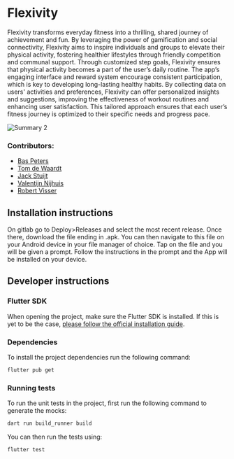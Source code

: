 # Flexivity

Flexivity transforms everyday fitness into a thrilling, shared journey of achievement and fun. By leveraging the power of gamification and social connectivity, Flexivity aims to inspire individuals and groups to elevate their physical activity, fostering healthier lifestyles through friendly competition and communal support.
Through customized step goals, Flexivity ensures that physical activity becomes a part of the user’s daily routine. The app’s engaging interface and reward system encourage consistent participation, which is key to developing long-lasting healthy habits.
By collecting data on users' activities and preferences, Flexivity can offer personalized insights and suggestions, improving the effectiveness of workout routines and enhancing user satisfaction. This tailored approach ensures that each user’s fitness journey is optimized to their specific needs and progress pace.

![Summary 2](https://github.com/BasPater/flexivity/assets/144136215/0c9f8713-02e3-49bf-a4da-55527c943b42)

### Contributors:
- [Bas Peters](https://github.com/BasPater)
- [Tom de Waardt]()
- [Jack Stuijt](https://github.com/Coillenz)
- [Valentijn Nijhuis]()
- [Robert Visser]()

## Installation instructions
On gitlab go to Deploy>Releases and select the most recent release. Once there, download the file ending in .apk. You can then navigate to this file on your Android device in your file manager of choice. Tap on the file and you will be given a prompt. Follow the instructions in the prompt and the App will be installed on your device.

## Developer instructions
### Flutter SDK
When opening the project, make sure the Flutter SDK is installed. If this is yet to be the case, [please follow the official installation guide](https://docs.flutter.dev/get-started/install).

### Dependencies
To install the project dependencies run the following command:
```bash
flutter pub get
```

### Running tests
To run the unit tests in the project, first run the following command to generate the mocks:
```bash
dart run build_runner build
```

You can then run the tests using:
```
flutter test
```
